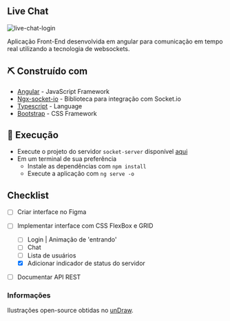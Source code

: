 ## Live Chat

<img src="https://i.imgur.com/HOqB2lX.png" alt="live-chat-login">

Aplicação Front-End desenvolvida em angular para comunicação em tempo real utilizando a tecnologia de websockets.

## ⛏️ Construído com 

- [Angular](https://angular.io/) - JavaScript Framework
- [Ngx-socket-io](https://www.npmjs.com/package/ngx-socket-io)  - Biblioteca para integração com Socket.io 
- [Typescript](https://www.typescriptlang.org/) - Language
- [Bootstrap](https://getbootstrap.com/) - CSS Framework

## 🏁 Execução

- Execute o projeto do servidor `socket-server` disponível [aqui](https://github.com/WillACosta/socket-server)
- Em um terminal de sua preferência
  - Instale as dependências com `npm install`
  - Execute a aplicação com `ng serve -o`

## Checklist

- [ ]  Criar interface no Figma

- [ ] Implementar interface com CSS FlexBox e GRID
  - [ ] Login | Animação de 'entrando'
  - [ ] Chat
  - [ ] Lista de usuários
  - [X] Adicionar indicador de status do servidor
- [ ] Documentar API REST

### Informações

Ilustrações open-source obtidas no [unDraw](https://undraw.co).

